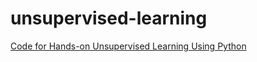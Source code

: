 # unsupervised-learning

[Code for Hands-on Unsupervised Learning Using Python](https://github.com/aapatel09/handson-unsupervised-learning)
